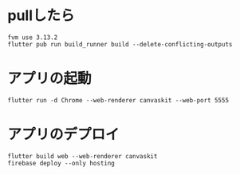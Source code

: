 # pullしたら

```
fvm use 3.13.2
flutter pub run build_runner build --delete-conflicting-outputs
```

# アプリの起動

```
flutter run -d Chrome --web-renderer canvaskit --web-port 5555
```

# アプリのデプロイ

```
flutter build web --web-renderer canvaskit
firebase deploy --only hosting
```
